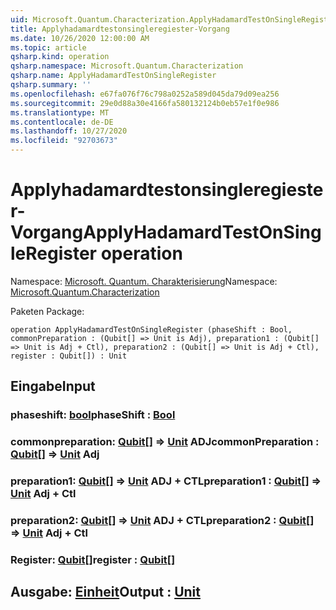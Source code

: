 ```yaml
---
uid: Microsoft.Quantum.Characterization.ApplyHadamardTestOnSingleRegister
title: Applyhadamardtestonsingleregiester-Vorgang
ms.date: 10/26/2020 12:00:00 AM
ms.topic: article
qsharp.kind: operation
qsharp.namespace: Microsoft.Quantum.Characterization
qsharp.name: ApplyHadamardTestOnSingleRegister
qsharp.summary: ''
ms.openlocfilehash: e67fa076f76c798a0252a589d045da79d09ea256
ms.sourcegitcommit: 29e0d88a30e4166fa580132124b0eb57e1f0e986
ms.translationtype: MT
ms.contentlocale: de-DE
ms.lasthandoff: 10/27/2020
ms.locfileid: "92703673"
---
```

# <a name="applyhadamardtestonsingleregister-operation"></a><span data-ttu-id="4689e-102">Applyhadamardtestonsingleregiester-Vorgang</span><span class="sxs-lookup"><span data-stu-id="4689e-102">ApplyHadamardTestOnSingleRegister operation</span></span>

<span data-ttu-id="4689e-103">Namespace: [Microsoft. Quantum. Charakterisierung](xref:Microsoft.Quantum.Characterization)</span><span class="sxs-lookup"><span data-stu-id="4689e-103">Namespace: [Microsoft.Quantum.Characterization](xref:Microsoft.Quantum.Characterization)</span></span>

<span data-ttu-id="4689e-104">Paketen [](https://nuget.org/packages/)</span><span class="sxs-lookup"><span data-stu-id="4689e-104">Package: [](https://nuget.org/packages/)</span></span>




```qsharp
operation ApplyHadamardTestOnSingleRegister (phaseShift : Bool, commonPreparation : (Qubit[] => Unit is Adj), preparation1 : (Qubit[] => Unit is Adj + Ctl), preparation2 : (Qubit[] => Unit is Adj + Ctl), register : Qubit[]) : Unit
```


## <a name="input"></a><span data-ttu-id="4689e-105">Eingabe</span><span class="sxs-lookup"><span data-stu-id="4689e-105">Input</span></span>

### <a name="phaseshift--bool"></a><span data-ttu-id="4689e-106">phaseshift: [bool](xref:microsoft.quantum.lang-ref.bool)</span><span class="sxs-lookup"><span data-stu-id="4689e-106">phaseShift : [Bool](xref:microsoft.quantum.lang-ref.bool)</span></span>




### <a name="commonpreparation--qubit--unit-adj"></a><span data-ttu-id="4689e-107">commonpreparation: [Qubit](xref:microsoft.quantum.lang-ref.qubit)[] => [Unit](xref:microsoft.quantum.lang-ref.unit) ADJ</span><span class="sxs-lookup"><span data-stu-id="4689e-107">commonPreparation : [Qubit](xref:microsoft.quantum.lang-ref.qubit)[] => [Unit](xref:microsoft.quantum.lang-ref.unit) Adj</span></span>




### <a name="preparation1--qubit--unit-adj--ctl"></a><span data-ttu-id="4689e-108">preparation1: [Qubit](xref:microsoft.quantum.lang-ref.qubit)[] => [Unit](xref:microsoft.quantum.lang-ref.unit) ADJ + CTL</span><span class="sxs-lookup"><span data-stu-id="4689e-108">preparation1 : [Qubit](xref:microsoft.quantum.lang-ref.qubit)[] => [Unit](xref:microsoft.quantum.lang-ref.unit) Adj + Ctl</span></span>




### <a name="preparation2--qubit--unit-adj--ctl"></a><span data-ttu-id="4689e-109">preparation2: [Qubit](xref:microsoft.quantum.lang-ref.qubit)[] => [Unit](xref:microsoft.quantum.lang-ref.unit) ADJ + CTL</span><span class="sxs-lookup"><span data-stu-id="4689e-109">preparation2 : [Qubit](xref:microsoft.quantum.lang-ref.qubit)[] => [Unit](xref:microsoft.quantum.lang-ref.unit) Adj + Ctl</span></span>




### <a name="register--qubit"></a><span data-ttu-id="4689e-110">Register: [Qubit](xref:microsoft.quantum.lang-ref.qubit)[]</span><span class="sxs-lookup"><span data-stu-id="4689e-110">register : [Qubit](xref:microsoft.quantum.lang-ref.qubit)[]</span></span>





## <a name="output--unit"></a><span data-ttu-id="4689e-111">Ausgabe: [Einheit](xref:microsoft.quantum.lang-ref.unit)</span><span class="sxs-lookup"><span data-stu-id="4689e-111">Output : [Unit](xref:microsoft.quantum.lang-ref.unit)</span></span>

